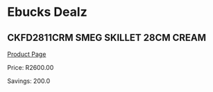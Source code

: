 
# Ebucks Dealz
## CKFD2811CRM SMEG SKILLET 28CM CREAM
[Product Page](https://www.ebucks.com/web/shop/productSelected.do?prodId=1170681500&catId=704983235)

Price: R2600.00

Savings: 200.0


	